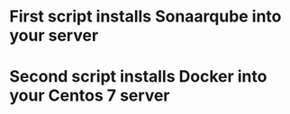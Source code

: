 <h1>First script installs Sonaarqube  into your server </h1>
<h1>Second script installs Docker into your Centos 7 server </h1>
